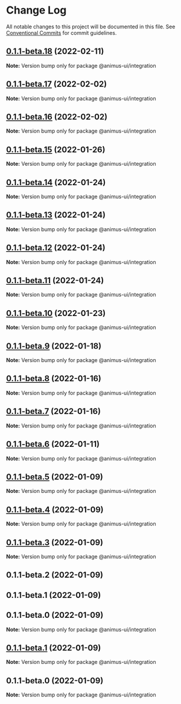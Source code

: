 # Change Log

All notable changes to this project will be documented in this file.
See [Conventional Commits](https://conventionalcommits.org) for commit guidelines.

## [0.1.1-beta.18](https://github.com/codecaaron/animus/compare/@animus-ui/integration@0.1.1-beta.17...@animus-ui/integration@0.1.1-beta.18) (2022-02-11)

**Note:** Version bump only for package @animus-ui/integration





## [0.1.1-beta.17](https://github.com/codecaaron/animus/compare/@animus-ui/integration@0.1.1-beta.16...@animus-ui/integration@0.1.1-beta.17) (2022-02-02)

**Note:** Version bump only for package @animus-ui/integration





## [0.1.1-beta.16](https://github.com/codecaaron/animus/compare/@animus-ui/integration@0.1.1-beta.15...@animus-ui/integration@0.1.1-beta.16) (2022-02-02)

**Note:** Version bump only for package @animus-ui/integration





## [0.1.1-beta.15](https://github.com/codecaaron/animus/compare/@animus-ui/integration@0.1.1-beta.14...@animus-ui/integration@0.1.1-beta.15) (2022-01-26)

**Note:** Version bump only for package @animus-ui/integration





## [0.1.1-beta.14](https://github.com/codecaaron/animus/compare/@animus-ui/integration@0.1.1-beta.13...@animus-ui/integration@0.1.1-beta.14) (2022-01-24)

**Note:** Version bump only for package @animus-ui/integration





## [0.1.1-beta.13](https://github.com/codecaaron/animus/compare/@animus-ui/integration@0.1.1-beta.12...@animus-ui/integration@0.1.1-beta.13) (2022-01-24)

**Note:** Version bump only for package @animus-ui/integration





## [0.1.1-beta.12](https://github.com/codecaaron/animus/compare/@animus-ui/integration@0.1.1-beta.11...@animus-ui/integration@0.1.1-beta.12) (2022-01-24)

**Note:** Version bump only for package @animus-ui/integration





## [0.1.1-beta.11](https://github.com/codecaaron/animus/compare/@animus-ui/integration@0.1.1-beta.10...@animus-ui/integration@0.1.1-beta.11) (2022-01-24)

**Note:** Version bump only for package @animus-ui/integration





## [0.1.1-beta.10](https://github.com/codecaaron/animus/compare/@animus-ui/integration@0.1.1-beta.9...@animus-ui/integration@0.1.1-beta.10) (2022-01-23)

**Note:** Version bump only for package @animus-ui/integration





## [0.1.1-beta.9](https://github.com/codecaaron/animus/compare/@animus-ui/integration@0.1.1-beta.8...@animus-ui/integration@0.1.1-beta.9) (2022-01-18)

**Note:** Version bump only for package @animus-ui/integration





## [0.1.1-beta.8](https://github.com/codecaaron/animus/compare/@animus-ui/integration@0.1.1-beta.7...@animus-ui/integration@0.1.1-beta.8) (2022-01-16)

**Note:** Version bump only for package @animus-ui/integration





## [0.1.1-beta.7](https://github.com/codecaaron/animus/compare/@animus-ui/integration@0.1.1-beta.6...@animus-ui/integration@0.1.1-beta.7) (2022-01-16)

**Note:** Version bump only for package @animus-ui/integration





## [0.1.1-beta.6](https://github.com/codecaaron/animus/compare/@animus-ui/integration@0.1.1-beta.5...@animus-ui/integration@0.1.1-beta.6) (2022-01-11)

**Note:** Version bump only for package @animus-ui/integration





## [0.1.1-beta.5](https://github.com/codecaaron/animus/compare/@animus-ui/integration@0.1.1-beta.4...@animus-ui/integration@0.1.1-beta.5) (2022-01-09)

**Note:** Version bump only for package @animus-ui/integration





## [0.1.1-beta.4](https://github.com/codecaaron/animus/compare/@animus-ui/integration@0.1.1-beta.3...@animus-ui/integration@0.1.1-beta.4) (2022-01-09)

**Note:** Version bump only for package @animus-ui/integration





## [0.1.1-beta.3](https://github.com/codecaaron/animus/compare/@animus-ui/integration@0.1.1-beta.2...@animus-ui/integration@0.1.1-beta.3) (2022-01-09)

**Note:** Version bump only for package @animus-ui/integration





## 0.1.1-beta.2 (2022-01-09)



## 0.1.1-beta.1 (2022-01-09)



## 0.1.1-beta.0 (2022-01-09)

**Note:** Version bump only for package @animus-ui/integration





## [0.1.1-beta.1](https://github.com/codecaaron/animus/compare/v0.1.1-beta.0...v0.1.1-beta.1) (2022-01-09)

**Note:** Version bump only for package @animus-ui/integration





## 0.1.1-beta.0 (2022-01-09)

**Note:** Version bump only for package @animus-ui/integration
